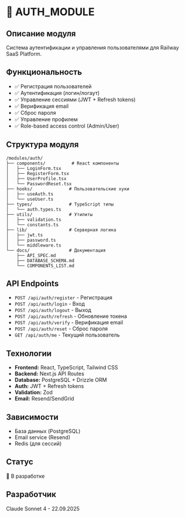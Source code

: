 # 🔐 AUTH_MODULE

## Описание модуля
Система аутентификации и управления пользователями для Railway SaaS Platform.

## Функциональность
- ✅ Регистрация пользователей
- ✅ Аутентификация (логин/логаут)
- ✅ Управление сессиями (JWT + Refresh tokens)
- ✅ Верификация email
- ✅ Сброс пароля
- ✅ Управление профилем
- ✅ Role-based access control (Admin/User)

## Структура модуля
```
/modules/auth/
├── components/          # React компоненты
│   ├── LoginForm.tsx
│   ├── RegisterForm.tsx
│   ├── UserProfile.tsx
│   └── PasswordReset.tsx
├── hooks/              # Пользовательские хуки
│   ├── useAuth.ts
│   └── useUser.ts
├── types/              # TypeScript типы
│   └── auth.types.ts
├── utils/              # Утилиты
│   ├── validation.ts
│   └── constants.ts
├── lib/                # Серверная логика
│   ├── jwt.ts
│   ├── password.ts
│   └── middleware.ts
└── docs/               # Документация
    ├── API_SPEC.md
    ├── DATABASE_SCHEMA.md
    └── COMPONENTS_LIST.md
```

## API Endpoints
- `POST /api/auth/register` - Регистрация
- `POST /api/auth/login` - Вход
- `POST /api/auth/logout` - Выход
- `POST /api/auth/refresh` - Обновление токена
- `POST /api/auth/verify` - Верификация email
- `POST /api/auth/reset` - Сброс пароля
- `GET /api/auth/me` - Текущий пользователь

## Технологии
- **Frontend:** React, TypeScript, Tailwind CSS
- **Backend:** Next.js API Routes
- **Database:** PostgreSQL + Drizzle ORM
- **Auth:** JWT + Refresh tokens
- **Validation:** Zod
- **Email:** Resend/SendGrid

## Зависимости
- База данных (PostgreSQL)
- Email service (Resend)
- Redis (для сессий)

## Статус
🔄 В разработке

## Разработчик
Claude Sonnet 4 - 22.09.2025

